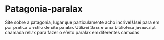 # Patagonia-paralax
 Site sobre a patagonia, lugar que particulamente acho incrivel
 Usei para em por pratica o estilo de site paralax
 Utilizei Sass e uma biblioteca javascript chamada rellax para fazer o efeito paralax em diferentes camadas
